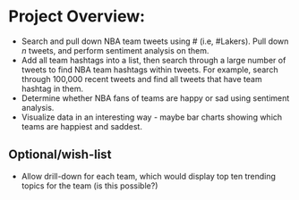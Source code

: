 # Project Overview:
- Search and pull down NBA team tweets using # (i.e, #Lakers). Pull down *n* tweets, and perform sentiment analysis on them.
- Add all team hashtags into a list, then search through a large number of tweets to find NBA team hashtags within tweets. For example, search through 100,000 recent tweets and find all tweets that have team hashtag in them.
- Determine whether NBA fans of teams are happy or sad using sentiment analysis.
- Visualize data in an interesting way - maybe bar charts showing which teams are happiest and saddest.
## Optional/wish-list
- Allow drill-down for each team, which would display top ten trending topics for the team (is this possible?)